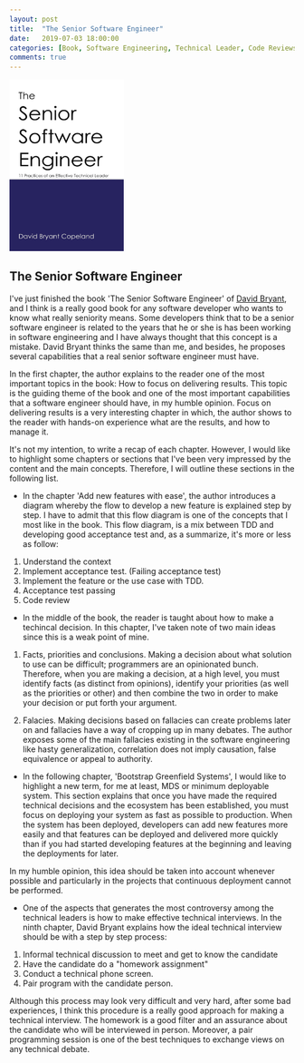 ```yaml
---
layout: post
title:  "The Senior Software Engineer"
date:   2019-07-03 18:00:00
categories: [Book, Software Engineering, Technical Leader, Code Reviews, Technical Interview, Greenfield projects, Technical decisions]
comments: true
---
```


<img src="/img/senior-software-engineer.jpg" alt="Cover Page" width="40%">

## The Senior Software Engineer

I've just finished the book 'The Senior Software Engineer' of [David Bryant](https://twitter.com/davetron5000), and I think is a really good book for any software developer who wants to know what really seniority means. Some developers think that to be a senior software engineer is related to the years that he or she is has been working in software engineering and I have always thought that this concept is a mistake. David Bryant thinks the same than me, and besides, he proposes several capabilities that a real senior software engineer must have.

In the first chapter, the author explains to the reader one of the most important topics in the book: How to focus on delivering results. This topic is the guiding theme of the book and one of the most important capabilities that a software engineer should have, in my humble opinion. Focus on delivering results is a very interesting chapter in which, the author shows to the reader with hands-on experience what are the results, and how to manage it.

It's not my intention, to write a recap of each chapter. However, I would like to highlight some chapters or sections that I've been very impressed by the content and the main concepts. Therefore,  I will outline these sections in the following list.

* In the chapter 'Add new features with ease', the author introduces a diagram whereby the flow to develop a new feature is explained step by step. I have to admit that this flow diagram is one of the concepts that I most like in the book.
This flow diagram, is a mix between TDD and developing good acceptance test and, as a summarize, it's more or less as follow:

1. Understand the context
2. Implement acceptance test. (Failing acceptance test)
3. Implement the feature or the use case with TDD.
4. Acceptance test passing
5. Code review

* In the middle of the book, the reader is taught about how to make a techincal decision. In this chapter, I've taken note of two main ideas since this is a weak point of mine.

1. Facts, priorities and conclusions. Making a decision about what solution to use can be difficult; programmers are an opinionated bunch. Therefore, when you are making a decision, at a high level, you must identify facts (as distinct from opinions), identify your priorities (as well as the priorities or other) and then combine the two in order to make your decision or put forth your argument.

2. Falacies. Making decisions based on fallacies can create problems later on and fallacies have a way of cropping up in many debates. The author exposes some of the main fallacies existing in the software engineering like hasty generalization, correlation does not imply causation, false equivalence or appeal to authority.

* In the following chapter, 'Bootstrap Greenfield Systems', I would like to highlight a new term, for me at least, MDS or minimum deployable system. This section explains that once you have made the required technical decisions and the ecosystem has been established, you must focus on deploying your system as fast as possible to production.  When the system has been deployed, developers can add new features more easily and that features can be deployed and delivered more quickly than if you had started developing features at the beginning and leaving the deployments for later. 

In my humble opinion, this idea should be taken into account whenever possible and particularly in the projects that continuous deployment cannot be performed.

* One of the aspects that generates the most controversy among the technical leaders is how to make effective technical interviews. In the ninth chapter, David Bryant explains how the ideal technical interview should be with a step by step process:

1. Informal technical discussion to meet and get to know the candidate
2. Have the candidate do a "homework assignment"
3. Conduct a technical phone screen.
4. Pair program with the candidate person.

Although this process may look very difficult and very hard, after some bad experiences, I think this procedure is a really good approach for making a technical interview.  The homework is a good filter and an assurance about the candidate who will be interviewed in person. Moreover, a pair programming session is one of the best techniques to exchange views on any technical debate.






